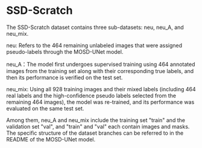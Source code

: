 # SSD-Scratch
The SSD-Scratch dataset contains three sub-datasets: neu, neu_A, and neu_mix.

neu: Refers to the 464 remaining unlabeled images that were assigned pseudo-labels through the MOSD-UNet model.

neu_A：The model first undergoes supervised training using 464 annotated images from the training set along with their corresponding true labels, and then its performance is verified on the test set.

neu_mix: Using all 928 training images and their mixed labels (including 464 real labels and the high-confidence pseudo labels selected from the remaining 464 images), the model was re-trained, and its performance was evaluated on the same test set.

Among them, neu_A and neu_mix include the training set "train" and the validation set "val", and "train" and "val" each contain images and masks. The specific structure of the dataset branches can be referred to in the README of the MOSD-UNet model.
